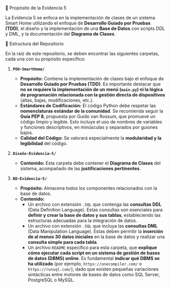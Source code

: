 🚀 Propósito de la Evidencia 5

La Evidencia 5 se enfoca en la implementación de clases de un sistema Smart Home utilizando el enfoque de **Desarrollo Guiado por Pruebas (TDD)**, el diseño y la implementación de una **Base de Datos** con scripts DDL y DML, y la documentación del **Diagrama de Clases**.

📂 Estructura del Repositorio

En la raíz de este repositorio, se deben encontrar las siguientes carpetas, cada una con su propósito específico:

1.  **`POO-SmartHome/`**
    *   **Propósito:** Contiene la implementación de clases bajo el enfoque de **Desarrollo Guiado por Pruebas (TDD)**. Es importante destacar que **no se requiere la implementación de un menú (`main.py`) ni la lógica de programación relacionada con la gestión directa de dispositivos** (altas, bajas, modificaciones, etc.).
    *   **Estándares de Codificación:** El código Python debe respetar las **nomenclaturas estándar de la comunidad**. Se recomienda seguir la **Guía PEP 8**, propuesta por Guido van Rossum, que promueve un código limpio y legible. Esto incluye el uso de nombres de variables y funciones descriptivos, en minúsculas y separados por guiones bajos.
    *   **Calidad del Código:** Se valorará especialmente la **modularidad y la legibilidad** del código.

2.  **`Diseño-Evidencia-5/`**
    *   **Contenido:** Esta carpeta debe contener el **Diagrama de Clases** del sistema, acompañado de las **justificaciones pertinentes**.

3.  **`BD-Evidencia-5/`**
    *   **Propósito:** Almacena todos los componentes relacionados con la base de datos.
    *   **Contenido:**
        *   Un archivo con extensión `.SQL` que contenga las **consultas DDL** (Data Definition Language). Estas consultas son esenciales para **definir y crear la base de datos y sus tablas**, estableciendo las estructuras adecuadas para la integración de datos.
        *   Un archivo con extensión `.SQL` que incluya las **consultas DML** (Data Manipulation Language). Estas deben permitir la **inserción de al menos 30 datos iniciales** en la base de datos y realizar una **consulta simple para cada tabla**.
        *   Un archivo `README` específico para esta carpeta, que **explique cómo ejecutar cada script en un sistema de gestión de bases de datos (DBMS) online**. Es fundamental **indicar qué DBMS se ha utilizado** (por ejemplo, `https://onecompiler.com/` o `https://runsql.com/`), dado que existen pequeñas variaciones sintácticas entre motores de bases de datos como SQL Server, PostgreSQL o MySQL.

